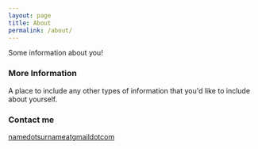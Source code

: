 ```yaml
---
layout: page
title: About
permalink: /about/
---
```


Some information about you!

### More Information

A place to include any other types of information that you'd like to include about yourself.

### Contact me

[namedotsurnameatgmaildotcom](mailto:namedotsurnameatgmaildotcom)
